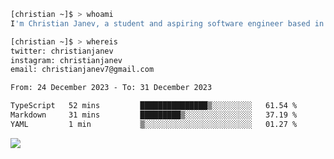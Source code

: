 ```bash
[christian ~]$ > whoami
I'm Christian Janev, a student and aspiring software engineer based in Chicago, IL
```
```bash
[christian ~]$ > whereis
twitter: christianjanev
instagram: christianjanev
email: christianjanev7@gmail.com
```
<!--START_SECTION:waka-->

```txt
From: 24 December 2023 - To: 31 December 2023

TypeScript   52 mins         ███████████████▒░░░░░░░░░   61.54 %
Markdown     31 mins         █████████▒░░░░░░░░░░░░░░░   37.19 %
YAML         1 min           ▒░░░░░░░░░░░░░░░░░░░░░░░░   01.27 %
```

<!--END_SECTION:waka-->

![](https://hit.yhype.me/github/profile?user_id=145863877)

